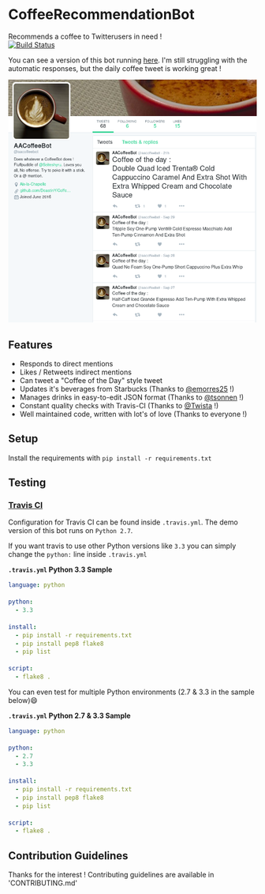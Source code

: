 # CoffeeRecommendationBot
Recommends a coffee to Twitterusers in need !  
[![Build Status](https://travis-ci.org/DeastinY/CoffeeRecommendationBot.svg?branch=master)](https://travis-ci.org/DeastinY/CoffeeRecommendationBot)

You can see a version of this bot running [here](https://twitter.com/aacoffeebot). I'm still struggling with the automatic responses, but the daily coffee tweet is working great !

![Screenshot of CoffeeRecommendationBot in action](https://github.com/DeastinY/CoffeeRecommendationBot/blob/master/coffeebot.png?raw=true)

## Features
- Responds to direct mentions
- Likes / Retweets indirect mentions
- Can tweet a "Coffee of the Day" style tweet
- Updates it's beverages from Starbucks (Thanks to [@emorres25](https://github.com/emorres25) !)
- Manages drinks in easy-to-edit JSON format (Thanks to [@tsonnen](https://github.com/tsonnen) !)
- Constant quality checks with Travis-CI (Thanks to [@Twista](https://github.com/Twista) !)
- Well maintained code, written with lot's of love (Thanks to everyone !)

## Setup
Install the requirements with `pip install -r requirements.txt`

## Testing

### [Travis CI](https://travis-ci.org)

Configuration for Travis CI can be found inside `.travis.yml`. The demo version of this bot runs on `Python 2.7`.

If you want travis to use other Python versions like `3.3` you can simply change the `python:` line inside `.travis.yml`

**`.travis.yml` Python 3.3 Sample** 
```yml
language: python

python:
  - 3.3

install:
  - pip install -r requirements.txt
  - pip install pep8 flake8
  - pip list

script:
  - flake8 .
```

You can even test for multiple Python environments (2.7 & 3.3 in the sample below):smile:

**`.travis.yml` Python 2.7 & 3.3 Sample** 
```yml
language: python

python:
  - 2.7
  - 3.3

install:
  - pip install -r requirements.txt
  - pip install pep8 flake8
  - pip list

script:
  - flake8 .
```

## Contribution Guidelines
Thanks for the interest !
Contributing guidelines are available in 'CONTRIBUTING.md'
